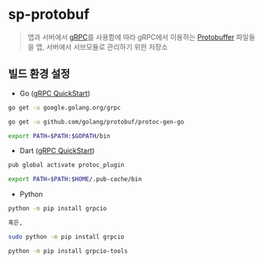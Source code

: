 # sp-protobuf

> 앱과 서버에서 [gRPC](https://grpc.io/)를 사용함에 따라 gRPC에서 이용하는 [Protobuffer](https://developers.google.com/protocol-buffers/) 파일들을 앱, 서버에서 서브모듈로 관리하기 위한 저장소

## 빌드 환경 설정

- Go ([gRPC QuickStart](https://grpc.io/docs/quickstart/go/))

```bash
go get -u google.golang.org/grpc

go get -u github.com/golang/protobuf/protoc-gen-go

export PATH=$PATH:$GOPATH/bin
```

- Dart ([gRPC QuickStart](https://grpc.io/docs/quickstart/dart/))

```bash
pub global activate protoc_plugin

export PATH=$PATH:$HOME/.pub-cache/bin
```

- Python

```bash
python -m pip install grpcio

혹은,

sudo python -m pip install grpcio

python -m pip install grpcio-tools

```
